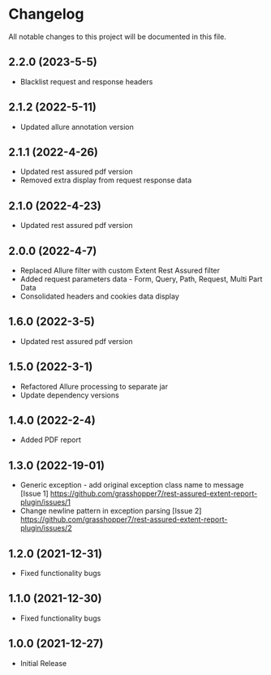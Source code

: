 # Changelog
All notable changes to this project will be documented in this file.

## 2.2.0 (2023-5-5)

* Blacklist request and response headers

## 2.1.2 (2022-5-11)

* Updated allure annotation version

## 2.1.1 (2022-4-26)

* Updated rest assured pdf version
* Removed extra display from request response data

## 2.1.0 (2022-4-23)

* Updated rest assured pdf version

## 2.0.0 (2022-4-7)

* Replaced Allure filter with custom Extent Rest Assured filter
* Added request parameters data - Form, Query, Path, Request, Multi Part Data
* Consolidated headers and cookies data display

## 1.6.0 (2022-3-5)

* Updated rest assured pdf version

## 1.5.0 (2022-3-1)

* Refactored Allure processing to separate jar
* Update dependency versions

## 1.4.0 (2022-2-4)

* Added PDF report

## 1.3.0 (2022-19-01)

* Generic exception - add original exception class name to message [Issue 1] https://github.com/grasshopper7/rest-assured-extent-report-plugin/issues/1
* Change newline pattern in exception parsing [Issue 2] https://github.com/grasshopper7/rest-assured-extent-report-plugin/issues/2

## 1.2.0 (2021-12-31)

* Fixed functionality bugs

## 1.1.0 (2021-12-30)

* Fixed functionality bugs

## 1.0.0 (2021-12-27)

* Initial Release